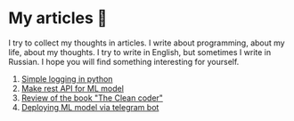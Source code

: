 # My articles 📃

I try to collect my thoughts in articles. I write about programming, about my life, about my thoughts. I try to write in English, but sometimes I write in Russian. I hope you will find something interesting for yourself.

1. [Simple logging in python](https://rzabolotin.hashnode.dev/simple-logging-in-python-with-loguru)
2. [Make rest API for ML model](https://rzabolotin.hashnode.dev/make-rest-api-from-ml-model)
3. [Review of the book "The Clean coder"](templates/2022.07.03-the-clean-coder/article.md)
4. [Deploying ML model via telegram bot](https://rzabolotin.hashnode.dev/deploying-ml-model-via-telegram-bot)


